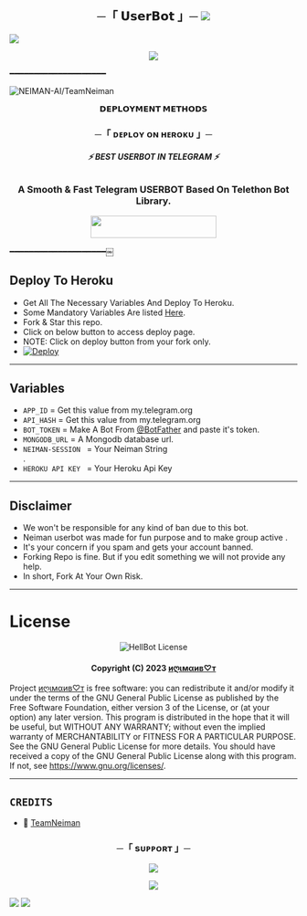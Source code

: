 <h2 align="center">
    ─「 𝗨𝘀𝗲𝗿𝗕𝗼𝘁 」─

<img src="https://user-images.githubusercontent.com/73097560/115834477-dbab4500-a447-11eb-908a-139a6edaec5c.gif">
</h2>
<img src="https://readme-typing-svg.herokuapp.com?color=FF0000&width=420&lines=⚡ᴛʜᴇ+ᴛᴇʟᴇɢʀᴀᴍ+ғᴀsᴛᴇsᴛ+ᴜsᴇʀʙᴏᴛ⚡;+⚡ᴘᴏᴡᴇʀᴅ+ʙʏ+ᴛᴇᴀᴍɴᴇɪᴍᴀɴ⚡">
<p align="center"> 
   <img src="https://te.legra.ph/file/49c618076b6250f85bf9f.jpg"> 
 </p> 
   ━━━━━━━━━━━━━━━━━━━━ 
  
 <p align="left"> <img src="https://komarev.com/ghpvc/?username=NEIMAN-AI&label=Bot%20views&color=0e75b6&style=flat" alt="NEIMAN-AI/TeamNeiman" /> </p> 
  
  
 <p align="center"> 
 <b>𝗗𝗘𝗣𝗟𝗢𝗬𝗠𝗘𝗡𝗧 𝗠𝗘𝗧𝗛𝗢𝗗𝗦</b> 
 </p> 
  
 <h3 align="center"> 
     ─「 ᴅᴇᴩʟᴏʏ ᴏɴ ʜᴇʀᴏᴋᴜ 」─ 
 </h3> 
 <h6 align="center"> 
   <b>⚡ BEST USERBOT IN TELEGRAM  ⚡</b> 
 </h6> 
  
 <h3 align="center"> 
   <b>A Smooth & Fast Telegram USERBOT Based On Telethon Bot Library.</b> 
 </h3> 
  
 <p align="center"><a href="https://dashboard.heroku.com/new?template=https://github.com/NEIMAN-AI/TeamNeiman"> <img src="https://img.shields.io/badge/Deploy%20On%20Heroku-green?style=for-the-badge&logo=heroku" width="220" height="38.45"/></a></p> 
  
   ━━━━━━━━━━━━━━━━━━━━￼ 
  
 ## Deploy To Heroku 
 - Get All The Necessary Variables And Deploy To Heroku. 
 - Some Mandatory Variables Are listed [Here](#Variables). 
 - Fork & Star this repo. 
 - Click on below button to access deploy page. 
 - NOTE: Click on deploy button from your fork only. 
 - [![Deploy](https://www.herokucdn.com/deploy/button.svg)](https://heroku.com/deploy) 
  
 ------ 
 ## Variables 
  
 - `APP_ID`  =  Get this value from my.telegram.org 
 - `API_HASH`  =  Get this value from my.telegram.org 
 - `BOT_TOKEN`  =  Make A Bot From [@BotFather](https://t.me/botfather) and paste it's token. 
 - `MONGODB_URL`  =  A Mongodb database url.
 - `NEIMAN-SESSION ` = Your Neiman String  
  .
 - `HEROKU API KEY ` = Your Heroku Api Key

  
  
 ------ 
  
 ## Disclaimer 
 - We won't be responsible for any kind of ban due to this bot. 
 - Neiman userbot was made for fun purpose and to make group active . 
 - It's your concern if you spam and gets your account banned. 
 - Forking Repo is fine. But if you edit something we will not provide any help. 
 - In short, Fork At Your Own Risk. 
  
 ------ 
  
  
 # License 
  
 <p align="center"> 
     <img src="https://www.gnu.org/graphics/gplv3-or-later.png" alt="HellBot License"> 
 </p> 
  
 <h4 align="center"> 
     Copyright (C) 2023 <a href="https://github.com/NEIMAN-AI/TeamNeiman">иღιмαив♡т</a> 
 </h4> 
  
 Project [иღιмαив♡т](https://github.com/NEIMAN-AI/TeamNeiman) is free software: you can redistribute it and/or modify 
 it under the terms of the GNU General Public License as published by 
 the Free Software Foundation, either version 3 of the License, or 
 (at your option) any later version. 
 This program is distributed in the hope that it will be useful, 
 but WITHOUT ANY WARRANTY; without even the implied warranty of 
 MERCHANTABILITY or FITNESS FOR A PARTICULAR PURPOSE.  See the 
 GNU General Public License for more details. 
 You should have received a copy of the GNU General Public License 
 along with this program. If not, see <https://www.gnu.org/licenses/>. 
  
 ------ 
  
 ## `CREDITS `
 - 💖 [TeamNeiman](https://t.me/Neiamn_X_Support) 

<h3 align="center">
    ─「 sᴜᴩᴩᴏʀᴛ 」─
</h3>

<p align="center">
<a href="https://telegram.me/Neiman_X_Support"><img src="https://img.shields.io/badge/-Support%20Group-blue.svg?style=for-the-badge&logo=Telegram"></a>
</p>

<p align="center">
<a href="https://telegram.me/DETECTED_09"><img src="https://img.shields.io/badge/-Support%20Channel-blue.svg?style=for-the-badge&logo=Telegram"></a>
</p>

 
<img src="https://user-images.githubusercontent.com/73097560/115834477-dbab4500-a447-11eb-908a-139a6edaec5c.gif">
<img src="https://user-images.githubusercontent.com/73097560/115834477-dbab4500-a447-11eb-908a-139a6edaec5c.gif">
 
